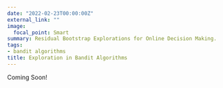 ```yaml
---
date: "2022-02-23T00:00:00Z"
external_link: ""
image:
  focal_point: Smart
summary: Residual Bootstrap Explorations for Online Decision Making.
tags:
- bandit algorithms
title: Exploration in Bandit Algorithms
---
```


Coming Soon!

